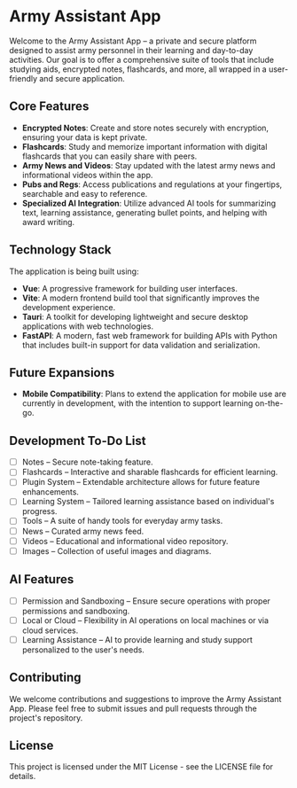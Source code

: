 # Army Assistant App

Welcome to the Army Assistant App – a private and secure platform designed to assist army personnel in their learning and day-to-day activities. Our goal is to offer a comprehensive suite of tools that include studying aids, encrypted notes, flashcards, and more, all wrapped in a user-friendly and secure application.

## Core Features

- **Encrypted Notes**: Create and store notes securely with encryption, ensuring your data is kept private.
- **Flashcards**: Study and memorize important information with digital flashcards that you can easily share with peers.
- **Army News and Videos**: Stay updated with the latest army news and informational videos within the app.
- **Pubs and Regs**: Access publications and regulations at your fingertips, searchable and easy to reference.
- **Specialized AI Integration**: Utilize advanced AI tools for summarizing text, learning assistance, generating bullet points, and helping with award writing.

## Technology Stack

The application is being built using:

- **Vue**: A progressive framework for building user interfaces.
- **Vite**: A modern frontend build tool that significantly improves the development experience.
- **Tauri**: A toolkit for developing lightweight and secure desktop applications with web technologies.
- **FastAPI**: A modern, fast web framework for building APIs with Python that includes built-in support for data validation and serialization.

## Future Expansions

- **Mobile Compatibility**: Plans to extend the application for mobile use are currently in development, with the intention to support learning on-the-go.

## Development To-Do List

- [ ] Notes – Secure note-taking feature.
- [ ] Flashcards – Interactive and sharable flashcards for efficient learning.
- [ ] Plugin System – Extendable architecture allows for future feature enhancements.
- [ ] Learning System – Tailored learning assistance based on individual's progress.
- [ ] Tools – A suite of handy tools for everyday army tasks.
- [ ] News – Curated army news feed.
- [ ] Videos – Educational and informational video repository.
- [ ] Images – Collection of useful images and diagrams.

## AI Features

- [ ] Permission and Sandboxing – Ensure secure operations with proper permissions and sandboxing.
- [ ] Local or Cloud – Flexibility in AI operations on local machines or via cloud services.
- [ ] Learning Assistance – AI to provide learning and study support personalized to the user's needs.

## Contributing

We welcome contributions and suggestions to improve the Army Assistant App. Please feel free to submit issues and pull requests through the project's repository.

## License

This project is licensed under the MIT License - see the LICENSE file for details.
